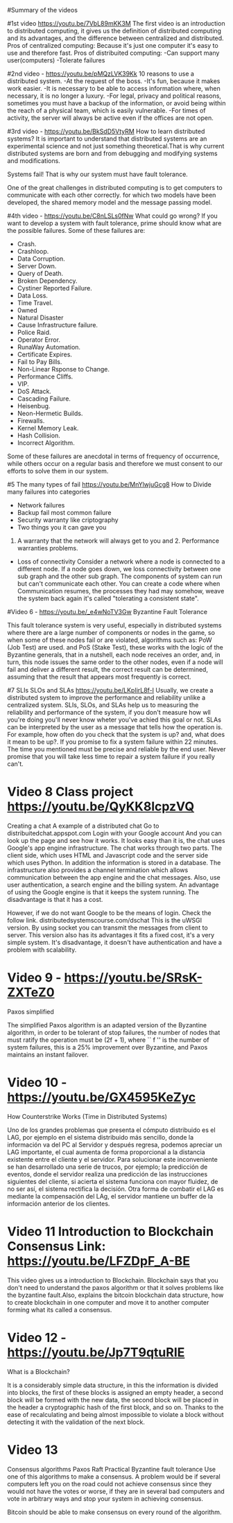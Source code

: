 
#Summary of the videos

#1st video https://youtu.be/7VbL89mKK3M
The first video is an introduction to distributed computing, it gives us the definition of distributed computing and its advantages,
and the difference between centralized and distributed.
Pros of centralized computing:
Because it's just one computer it's easy to use and therefore fast.
Pros of distribuited computing:
-Can support many user(computers)
-Tolerate failures

#2nd video - https://youtu.be/pMQzLVK39Kk
10 reasons to use a distributed system.
-At the request of the boss.
-It's fun, because it makes work easier.
-It is necessary to be able to access information where, when necessary, it is no longer a luxury.
-For legal, privacy and political reasons, sometimes you must have a backup of the information, or avoid being within the reach of a physical team, which is easily vulnerable.
-For times of activity, the server will always be active even if the offices are not open.

#3rd video - https://youtu.be/BkSdD5VtyRM
How to learn distributed systems?
It is important to understand that distributed systems are an experimental science and not just something theoretical.That is why current distributed systems are born and from debugging and modifying systems and modifications.

Systems fail! That is why our system must have fault tolerance.

One of the great challenges in distributed computing is to get computers to communicate with each other correctly. for which two models have been developed, the shared memory model and the message passing model.

#4th video - https://youtu.be/C8nLSLs0fNw 
What could go wrong?
If you want to develop a system with fault tolerance, prime should know what are the possible failures.
Some of these failures are:
- Crash.
- Crashloop.
- Data Corruption.
- Server Down.
- Query of Death.
- Broken Dependency.
- Cystiner Reported Failure.
- Data Loss.
- Time Travel.
- 0wned
- Natural Disaster
- Cause Infrastructure failure.
- Police Raid.
- Operator Error.
- RunaWay Automation.
- Certificate Expires.
- Fail to Pay Bills.
- Non-Linear Rsponse to Change.
- Performance Cliffs.
- VIP.
- DoS Attack.
- Cascading Failure.
- Heisenbug.
- Neon-Hermetic Builds.
- Firewalls.
- Kernel Memory Leak.
- Hash Collision.
- Incorrect Algorithm.

Some of these failures are anecdotal in terms of frequency of occurrence, while others occur on a regular basis and therefore we must consent to our efforts to solve them in our system.

#5 The many types of fail https://youtu.be/MnYlwjuGcg8
How to Divide many failures into categories
- Network failures
- Backup fail most common failure
- Security warranty like criptography
- Two things you it can gave you
1. A warranty that the network will always get to you and 2. Performance warranties problems.
- Loss of connectivity
Consider a network where a node is connected to a different node. If a node goes down, we loss connectivity between one sub graph and the other sub graph. The components of system can run but can't communicate each other. You can create a code where when Communication resumes, the processes they had may somehow, weave the system back again it's called "tolerating a consistent state".

#Video 6 - https://youtu.be/_e4wNoTV3Gw
Byzantine Fault Tolerance  

This fault tolerance system is very useful, especially in distributed systems where there are a large number of components or nodes in the game, so when some of these nodes fail or are violated, algorithms such as: PoW (Job Test) are used. and PoS (Stake Test), these works with the logic of the Byzantine generals, that in a nutshell, each node receives an order, and, in turn, this node issues the same order to the other nodes, even if a node will fail and deliver a different result, the correct result can be determined, assuming that the result that appears most frequently is correct.

#7 SLIs SLOs and SLAs https://youtu.be/LKpIirL8f-I
Usually, we create a distributed system to improve the performance and reliability unlike a centralized system. SLIs, SLOs, and SLAs help us to measuring the reliability and performance of the system, if you don't measure how wll you're doing you'll never know wheter you've achied this goal or not.
SLAs can be interpreted by the user as a message that tells how the operation is. For example, how often do you check that the system is up? and, what does it mean to be up?. If you promise to fix a system failure within 22 minutes. The time you mentioned must be precise and reliable by the end user. 
Never promise that you will take less time to repair a system failure if you really can't.

# Video 8 Class project https://youtu.be/QyKK8lcpzVQ
Creating a chat 
A example of a distributed chat
Go to distribuitedchat.appspot.com
Login with your Google account
And you can look up the page and see how it works.
It looks easy than it is, the chat uses Google's app engine infrastructure.
The chat works through two parts. The client side, which uses HTML and Javascript code and the server side which uses Python.
In addition the information is stored in a database. The infrastructure also provides a channel termination which allows communication between the app engine and the chat messages.
Also, use user authentication, a search engine and the billing system.
An advantage of using the Google engine is that it keeps the system running. The disadvantage is that it has a cost.

However, if we do not want Google to be the means of login. Check the follow link.
distributedsystemscourse.com/dschat
This is the uWSGI version. By using socket you can transmit the messages from client to server. This version also has its advantages it fits a fixed cost, it's a very simple system. It's disadvantage, it doesn't have authentication and have a problem with scalability.


# Video 9 - https://youtu.be/SRsK-ZXTeZ0
Paxos simplified

The simplified Paxos algorithm is an adapted version of the Byzantine algorithm, in order to be tolerant of stop failures, the number of nodes that must ratify the operation must be (2f + 1), where `` f '' is the number of system failures, this is a 25% improvement over Byzantine, and Paxos maintains an instant failover.

# Video 10 - https://youtu.be/GX4595KeZyc
How Counterstrike Works (Time in Distributed Systems)

Uno de los grandes problemas que presenta el cómputo distribuido es el LAG, por ejemplo en el sistema distribuido más sencillo, donde la información va del PC al Servidor y después regresa, podemos apreciar un LAG importante, el cual aumenta de forma proporcional a la distancia existente entre el cliente y el servidor. Para solucionar este inconveniente se han desarrollado una serie de trucos, por ejemplo; la predicción de eventos, donde el servidor realiza una predicción de las instrucciones siguientes del cliente, si acierta el sistema funciona con mayor fluidez, de no ser así, el sistema rectifica la decisión. Otra forma de combatir el LAG es mediante la compensación del LAg, el servidor mantiene un buffer de la información anterior de los clientes.

# Video 11 Introduction to Blockchain Consensus Link: https://youtu.be/LFZDpF_A-BE

This video gives us a introduction to Blockchain.
Blockchain says that you don't need to understand the paxos algorithm or that it solves problems like the byzantine fault.Also, explains the bitcoin blockchain data structure, how to create blockchain in one computer and move it to another computer forming what its called a consensus.

# Video 12 - https://youtu.be/Jp7T9qtuRIE
What is a Blockchain?

It is a considerably simple data structure, in this the information is divided into blocks, the first of these blocks is assigned an empty header, a second block will be formed with the new data, the second block will be placed in the header a cryptographic hash of the first block, and so on. Thanks to the ease of recalculating and being almost impossible to violate a block without detecting it with the validation of the next block.

# Video 13
Consensus algorithms
Paxos
Raft
Practical Byzantine fault tolerance
Use one of this algorithms to make a consensus.
A problem would be if several computers left you on the road could not achieve consensus since they would not have the votes or worse, if they are in several bad computers and vote in arbitrary ways and stop your system in achieving consensus.

Bitcoin should be able to make consensus on every round of the algorithm.
